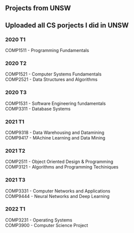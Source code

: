 ## Projects from UNSW
Uploaded all CS porjects I did in UNSW
-------------------------------------------------------------------------
### 2020 T1
COMP1511 - Programming Fundamentals  

### 2020 T2
COMP1521 - Computer Systems Fundamentals  
COMP2521 - Data Structures and Algorithms  

### 2020 T3
COMP1531 - Software Engineering fundamentals  
COMP3311 - Database Systems  

### 2021 T1 
COMP9318 - Data Warehousing and Datamining  
COMP9417 - MAchine Learning and Data Mining  

### 2021 T2
COMP2511 - Object Oriented Design & Programming  
COMP3121 - Algorithms and Programming Techiniques  

### 2021 T3
COMP3331 - Computer Networks and Applications  
COMP9444 - Neural Networks and Deep Learning  

### 2022 T1
COMP3231 - Operating Systems  
COMP3900 - Computer Science Project  
